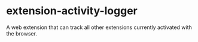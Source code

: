 # extension-activity-logger
A web extension that can track all other extensions currently activated with the browser. 
